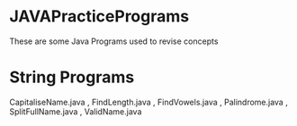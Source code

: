 # JAVAPracticePrograms
These are some Java Programs used to revise concepts
# String Programs 
CapitaliseName.java , FindLength.java , FindVowels.java , Palindrome.java , SplitFullName.java , ValidName.java
